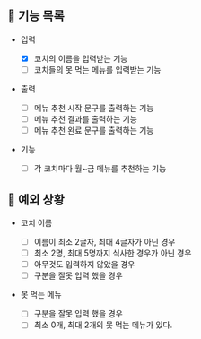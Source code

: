 ## 📄 기능 목록

- 입력

  - [x] 코치의 이름을 입력받는 기능
  - [ ] 코치들의 못 먹는 메뉴를 입력받는 기능

- 출력

  - [ ] 메뉴 추천 시작 문구를 출력하는 기능
  - [ ] 메뉴 추천 결과를 출력하는 기능
  - [ ] 메뉴 추천 완료 문구를 출력하는 기능

- 기능
  - [ ] 각 코치마다 월~금 메뉴를 추천하는 기능

## 🎯 예외 상황

- 코치 이름

  - [ ] 이름이 최소 2글자, 최대 4글자가 아닌 경우
  - [ ] 최소 2명, 최대 5명까지 식사한 경우가 아닌 경우
  - [ ] 아무것도 입력하지 않았을 경우
  - [ ] 구분을 잘못 입력 했을 경우

- 못 먹는 메뉴
  - [ ] 구분을 잘못 입력 했을 경우
  - [ ] 최소 0개, 최대 2개의 못 먹는 메뉴가 있다.
